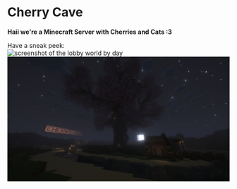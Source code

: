 # Cherry Cave

**Haii we're a Minecraft Server with Cherries and Cats :3**

Have a sneak peek: \
![screenshot of the lobby world by day](/img/2023-04-16_13.08.04.png)
![screenshot of the lobby world by night](/img/2023-05-09_22.47.08.png)
